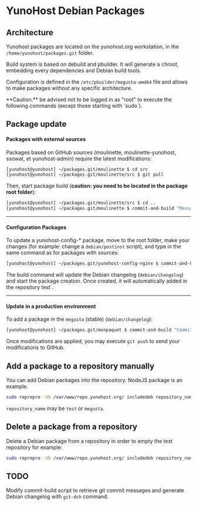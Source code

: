 # YunoHost Debian Packages

## Architecture

Yunohost packages are located on the yunohost.org workstation, in the `/home/yunohost/packages.git` folder.

Build system is based on debuild and pbuilder. It will generate a chroot, embedding every dependencies and Debian build tools.

Configuration is defined in the `/etc/pbuilder/megusta-amd64` file and allows to make packages without any specific architecture. 

<div class="alert alert-info">
**Caution:** be advised not to be logged in as "root" to execute the following commands (except those starting with `sudo`).
</div>

## Package update
#### Packages with external sources
Packages based on GitHub sources (moulinette, moulinette-yunohost, ssowat, et yunohost-admin) require the latest modifications:

```bash
[yunohost@yunohost] ~/packages.git/moulinette $ cd src
[yunohost@yunohost] ~/packages.git/moulinette/src $ git pull
```

Then, start package build (**caution: you need to be located in the package root folder**):

```bash
[yunohost@yunohost] ~/packages.git/moulinette/src $ cd ..
[yunohost@yunohost] ~/packages.git/moulinette $ commit-and-build "Message de commit"
```

---

#### Configuration Packages 
To update a yunohost-config-* package, move to the root folder, make your changes (for example: change a `debian/postinst` script), and type in the same command as for packages with sources:

```bash
[yunohost@yunohost] ~/packages.git/yunohost-config-nginx $ commit-and-build "Commit message"
```

The build command will update the Debian changelog (`debian/changelog`) and start the package creation. Once created, it will automatically added in the repository test`.

---

#### Update in a production environment
To add a package in the `megusta` (stable) (`debian/changelog`):

```bash
[yunohost@yunohost] ~/packages.git/monpaquet $ commit-and-build "Commit message" production
```

Once modifications are applied, you may execute `git push` to send your modifications to GitHub.

## Add a package to a repository manually
You can add Debian packages into the repository. NodeJS package is an example.

```bash
sudo reprepro -Vb /var/www/repo.yunohost.org/ includedeb repository_name package_name.deb
```

`repository_name` may be `test` or `megusta`.

## Delete a package from a repository
Delete a Debian package from a repository in order to empty the test repository for example:

```bash
sudo reprepro -Vb /var/www/repo.yunohost.org/ includedeb repository_name package_name
```
 
## TODO 
Modify commit-build script to retrieve git commit messages and generate Debian changelog with `git-dch` command.